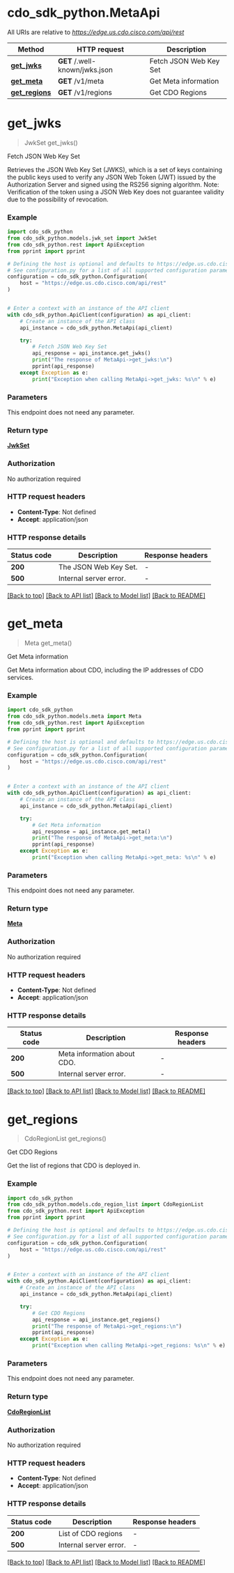 # cdo_sdk_python.MetaApi

All URIs are relative to *https://edge.us.cdo.cisco.com/api/rest*

Method | HTTP request | Description
------------- | ------------- | -------------
[**get_jwks**](MetaApi.md#get_jwks) | **GET** /.well-known/jwks.json | Fetch JSON Web Key Set
[**get_meta**](MetaApi.md#get_meta) | **GET** /v1/meta | Get Meta information
[**get_regions**](MetaApi.md#get_regions) | **GET** /v1/regions | Get CDO Regions


# **get_jwks**
> JwkSet get_jwks()

Fetch JSON Web Key Set

Retrieves the JSON Web Key Set (JWKS), which is a set of keys containing the public keys used to verify any JSON Web Token (JWT) issued by the Authorization Server and signed using the RS256 signing algorithm. Note: Verification of the token using a JSON Web Key does not guarantee validity due to the possibility of revocation.

### Example


```python
import cdo_sdk_python
from cdo_sdk_python.models.jwk_set import JwkSet
from cdo_sdk_python.rest import ApiException
from pprint import pprint

# Defining the host is optional and defaults to https://edge.us.cdo.cisco.com/api/rest
# See configuration.py for a list of all supported configuration parameters.
configuration = cdo_sdk_python.Configuration(
    host = "https://edge.us.cdo.cisco.com/api/rest"
)


# Enter a context with an instance of the API client
with cdo_sdk_python.ApiClient(configuration) as api_client:
    # Create an instance of the API class
    api_instance = cdo_sdk_python.MetaApi(api_client)

    try:
        # Fetch JSON Web Key Set
        api_response = api_instance.get_jwks()
        print("The response of MetaApi->get_jwks:\n")
        pprint(api_response)
    except Exception as e:
        print("Exception when calling MetaApi->get_jwks: %s\n" % e)
```



### Parameters

This endpoint does not need any parameter.

### Return type

[**JwkSet**](JwkSet.md)

### Authorization

No authorization required

### HTTP request headers

 - **Content-Type**: Not defined
 - **Accept**: application/json

### HTTP response details

| Status code | Description | Response headers |
|-------------|-------------|------------------|
**200** | The JSON Web Key Set. |  -  |
**500** | Internal server error. |  -  |

[[Back to top]](#) [[Back to API list]](../README.md#documentation-for-api-endpoints) [[Back to Model list]](../README.md#documentation-for-models) [[Back to README]](../README.md)

# **get_meta**
> Meta get_meta()

Get Meta information

Get Meta information about CDO, including the IP addresses of CDO services.

### Example


```python
import cdo_sdk_python
from cdo_sdk_python.models.meta import Meta
from cdo_sdk_python.rest import ApiException
from pprint import pprint

# Defining the host is optional and defaults to https://edge.us.cdo.cisco.com/api/rest
# See configuration.py for a list of all supported configuration parameters.
configuration = cdo_sdk_python.Configuration(
    host = "https://edge.us.cdo.cisco.com/api/rest"
)


# Enter a context with an instance of the API client
with cdo_sdk_python.ApiClient(configuration) as api_client:
    # Create an instance of the API class
    api_instance = cdo_sdk_python.MetaApi(api_client)

    try:
        # Get Meta information
        api_response = api_instance.get_meta()
        print("The response of MetaApi->get_meta:\n")
        pprint(api_response)
    except Exception as e:
        print("Exception when calling MetaApi->get_meta: %s\n" % e)
```



### Parameters

This endpoint does not need any parameter.

### Return type

[**Meta**](Meta.md)

### Authorization

No authorization required

### HTTP request headers

 - **Content-Type**: Not defined
 - **Accept**: application/json

### HTTP response details

| Status code | Description | Response headers |
|-------------|-------------|------------------|
**200** | Meta information about CDO. |  -  |
**500** | Internal server error. |  -  |

[[Back to top]](#) [[Back to API list]](../README.md#documentation-for-api-endpoints) [[Back to Model list]](../README.md#documentation-for-models) [[Back to README]](../README.md)

# **get_regions**
> CdoRegionList get_regions()

Get CDO Regions

Get the list of regions that CDO is deployed in.

### Example


```python
import cdo_sdk_python
from cdo_sdk_python.models.cdo_region_list import CdoRegionList
from cdo_sdk_python.rest import ApiException
from pprint import pprint

# Defining the host is optional and defaults to https://edge.us.cdo.cisco.com/api/rest
# See configuration.py for a list of all supported configuration parameters.
configuration = cdo_sdk_python.Configuration(
    host = "https://edge.us.cdo.cisco.com/api/rest"
)


# Enter a context with an instance of the API client
with cdo_sdk_python.ApiClient(configuration) as api_client:
    # Create an instance of the API class
    api_instance = cdo_sdk_python.MetaApi(api_client)

    try:
        # Get CDO Regions
        api_response = api_instance.get_regions()
        print("The response of MetaApi->get_regions:\n")
        pprint(api_response)
    except Exception as e:
        print("Exception when calling MetaApi->get_regions: %s\n" % e)
```



### Parameters

This endpoint does not need any parameter.

### Return type

[**CdoRegionList**](CdoRegionList.md)

### Authorization

No authorization required

### HTTP request headers

 - **Content-Type**: Not defined
 - **Accept**: application/json

### HTTP response details

| Status code | Description | Response headers |
|-------------|-------------|------------------|
**200** | List of CDO regions |  -  |
**500** | Internal server error. |  -  |

[[Back to top]](#) [[Back to API list]](../README.md#documentation-for-api-endpoints) [[Back to Model list]](../README.md#documentation-for-models) [[Back to README]](../README.md)

